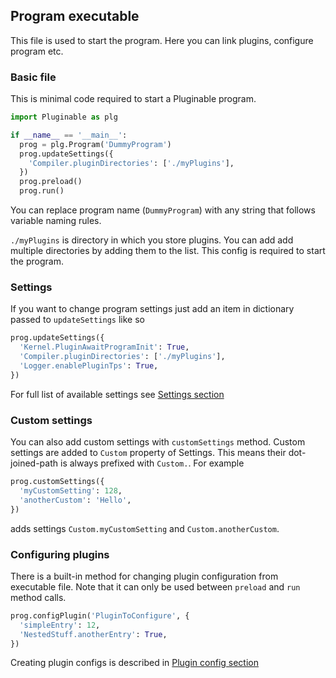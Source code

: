 ## Program executable
This file is used to start the program.
Here you can link plugins, configure program etc.

### Basic file
This is minimal code required to start a Pluginable program.
```python
import Pluginable as plg

if __name__ == '__main__':
  prog = plg.Program('DummyProgram')
  prog.updateSettings({
    'Compiler.pluginDirectories': ['./myPlugins'],
  })
  prog.preload()
  prog.run()
```
You can replace program name (`DummyProgram`) with any string that follows variable naming rules.

`./myPlugins` is directory in which you store plugins.
You can add add multiple directories by adding them to the list.
This config is required to start the program.

### Settings
If you want to change program settings just add an item in dictionary passed to `updateSettings`
like so
```python
prog.updateSettings({
  'Kernel.PluginAwaitProgramInit': True,
  'Compiler.pluginDirectories': ['./myPlugins'],
  'Logger.enablePluginTps': True,
})

```
For full list of available settings see [Settings section](Settings.md)

### Custom settings
You can also add custom settings with `customSettings` method.
Custom settings are added to `Custom` property of Settings.
This means their dot-joined-path is always prefixed with `Custom.`.
For example
```python
prog.customSettings({
  'myCustomSetting': 128,
  'anotherCustom': 'Hello',
})
```
adds settings `Custom.myCustomSetting` and `Custom.anotherCustom`.

### Configuring plugins
There is a built-in method for changing plugin configuration from executable file.
Note that it can only be used between `preload` and `run` method calls.

```python
prog.configPlugin('PluginToConfigure', {
  'simpleEntry': 12,
  'NestedStuff.anotherEntry': True,
})

```
Creating plugin configs is described in [Plugin config section](CreatePlugin.md#Config)
